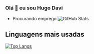 ### Olá 👋 eu sou Hugo Davi
- Procurando emprego
![GitHub Stats](https://github-readme-stats.vercel.app/api?username=seu-usuário-aqui&show_icons=true&count_private=true&theme=dracula)

## Linguagens mais usadas

[![Top Langs](https://github-readme-stats.vercel.app/api/top-langs/?username=seu-usuário-aqui&layout=compact&langs_count=7&theme=dracula&exclude_lang=html,css)](https://github.com/seu-usuário-aqui)

